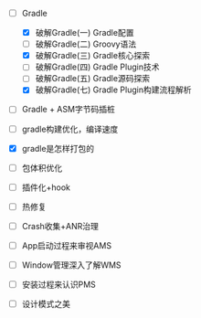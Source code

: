 - [ ] Gradle

  - [x] 破解Gradle(一) Gradle配置
  - [ ] 破解Gradle(二) Groovy语法
  - [x] 破解Gradle(三) Gradle核心探索
  - [ ] 破解Gradle(四) Gradle Plugin技术
  - [ ] 破解Gradle(五) Gradle源码探索
  - [x] 破解Gradle(七) Gradle Plugin构建流程解析
  
- [ ] Gradle + ASM字节码插桩 

- [ ] gradle构建优化，编译速度

- [x] gradle是怎样打包的

- [ ] 包体积优化

- [ ] 插件化+hook

- [ ] 热修复

- [ ] Crash收集+ANR治理

- [ ] App启动过程来审视AMS

- [ ] Window管理深入了解WMS

- [ ] 安装过程来认识PMS

- [ ] 设计模式之美

  

